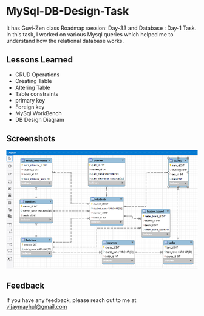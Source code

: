 
# MySql-DB-Design-Task

It has Guvi-Zen class Roadmap session: Day-33 and Database : Day-1 Task. In this task, I worked on various Mysql queries which helped me to understand how the relational database works.

## Lessons Learned

- CRUD Operations
- Creating Table
- Altering Table
- Table constraints
- primary key
- Foreign key
- MySql WorkBench
- DB Design Diagram

## Screenshots

![App Screenshot](./Images/demo.png)

## Feedback

If you have any feedback, please reach out to me at vijaymayhul@gmail.com
